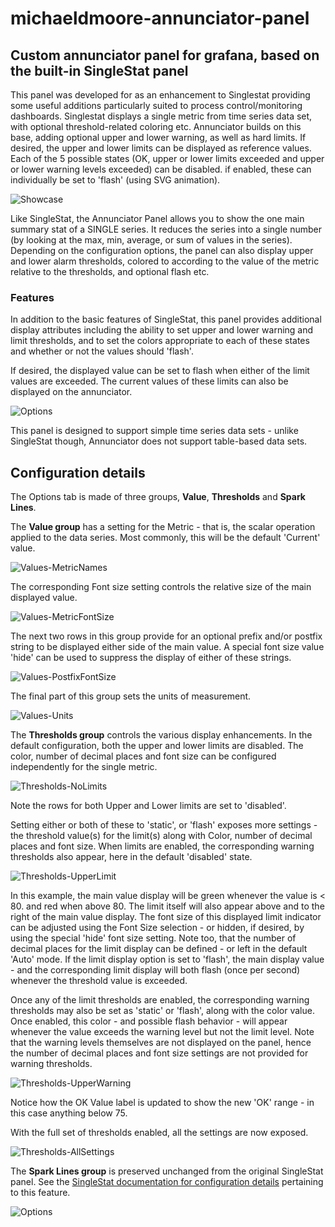 # michaeldmoore-annunciator-panel

## Custom annunciator panel for grafana, based on the built-in SingleStat panel

This panel was developed for as an enhancement to Singlestat providing some useful additions particularly suited to process control/monitoring dashboards.  Singlestat displays a single metric from time series data set, with optional threshold-related coloring etc.  Annunciator builds on this base, adding optional upper and lower warning, as well as hard limits.  If desired, the upper and lower limits can be displayed as reference values.  Each of the 5 possible states (OK, upper or lower limits exceeded and upper or lower warning levels exceeded) can be disabled.  if enabled, these can individually be set to 'flash' (using SVG animation).

![Showcase](https://raw.githubusercontent.com/michaeldmoore/michaeldmoore-annunciator-panel/master/src/img/Showcase.gif)

Like SingleStat, the Annunciator Panel allows you to show the one main summary stat of a SINGLE series. It reduces the series into a single number (by looking at the max, min, average, or sum of values in the series). Depending on the configuration options, the panel can also display upper and lower alarm thresholds, colored to according to the value of the metric relative to the thresholds, and optional flash etc.

### Features

In addition to the basic features of SingleStat, this panel provides additional display attributes including the ability to set upper and lower warning and limit thresholds, and to set the colors appropriate to each of these states and whether or not the values should 'flash'.

If desired, the displayed value can be set to flash when either of the limit values are exceeded.  The current values of these limits can also be displayed on the annunciator.

![Options](https://raw.githubusercontent.com/michaeldmoore/michaeldmoore-annunciator-panel/master/src/img/Options.png)

This panel is designed to support simple time series data sets - unlike SingleStat though, Annunciator does not support table-based data sets.

## Configuration details

The Options tab is made of three groups, **Value**, **Thresholds** and **Spark Lines**.

The **Value group** has a setting for the Metric - that is, the scalar operation applied to the data series.  Most commonly, this will be the default 'Current' value.

![Values-MetricNames](https://raw.githubusercontent.com/michaeldmoore/michaeldmoore-annunciator-panel/master/src/img/Values-MetricNames.png)

The corresponding Font size setting controls the relative size of the main displayed value.

![Values-MetricFontSize](https://raw.githubusercontent.com/michaeldmoore/michaeldmoore-annunciator-panel/master/src/img/Values-MetricFontSize.png)

The next two rows in this group provide for an optional prefix and/or postfix string to be displayed either side of the main value.  A special font size value 'hide' can be used to suppress the display of either of these strings.

![Values-PostfixFontSize](https://raw.githubusercontent.com/michaeldmoore/michaeldmoore-annunciator-panel/master/src/img/Values-PostfixFontSize.png)

The final part of this group sets the units of measurement.

![Values-Units](https://raw.githubusercontent.com/michaeldmoore/michaeldmoore-annunciator-panel/master/src/img/Values-Units.png)

The **Thresholds group** controls the various display enhancements.
In the default configuration, both the upper and lower limits are disabled.  The color, number of decimal places and font size can be configured independently for the single metric.

![Thresholds-NoLimits](https://raw.githubusercontent.com/michaeldmoore/michaeldmoore-annunciator-panel/master/src/img/Thresholds-NoLimits.png)

Note the rows for both Upper and Lower limits are set to 'disabled'.

Setting either or both of these to 'static', or 'flash' exposes more settings - the threshold value(s) for the limit(s) along with Color, number of decimal places and font size.  When limits are enabled, the corresponding warning thresholds also appear, here in the default 'disabled' state.

![Thresholds-UpperLimit](https://raw.githubusercontent.com/michaeldmoore/michaeldmoore-annunciator-panel/master/src/img/Thresholds-UpperLimit.png)

In this example, the main value display will be green whenever the value is &lt; 80\. and red when above 80\.  The limit itself will also appear above and to the right of the main value display.  The font size of this displayed limit indicator can be adjusted using the Font Size selection - or hidden, if desired, by using the special 'hide' font size setting.  Note too, that the number of decimal places for the limit display can be defined - or left in the default 'Auto' mode.  If the limit display option is set to 'flash', the main display value - and the corresponding limit display will both flash (once per second) whenever the threshold value is exceeded.

Once any of the limit thresholds are enabled, the corresponding warning thresholds may also be set as 'static' or 'flash', along with the color value.  Once enabled, this color - and possible flash behavior - will appear whenever the value exceeds the warning level but not the limit level.  Note that the warning levels themselves are not displayed on the panel, hence the number of decimal places and font size settings are not provided for warning thresholds.

![Thresholds-UpperWarning](https://raw.githubusercontent.com/michaeldmoore/michaeldmoore-annunciator-panel/master/src/img/Thresholds-UpperWarning.png)&nbsp;

Notice how the OK Value label is updated to show the new 'OK' range - in this case anything below 75.

With the full set of thresholds enabled, all the settings are now exposed.

![Thresholds-AllSettings](https://raw.githubusercontent.com/michaeldmoore/michaeldmoore-annunciator-panel/master/src/img/Thresholds-AllSettings.png)

The **Spark Lines group** is preserved unchanged from the original SingleStat panel.  See the [SingleStat documentation for
configuration details](http://docs.grafana.org/features/panels/singlestat/#spark-lines) pertaining to this feature.

![Options](https://raw.githubusercontent.com/michaeldmoore/michaeldmoore-annunciator-panel/master/src/img/SparkLines.png)
